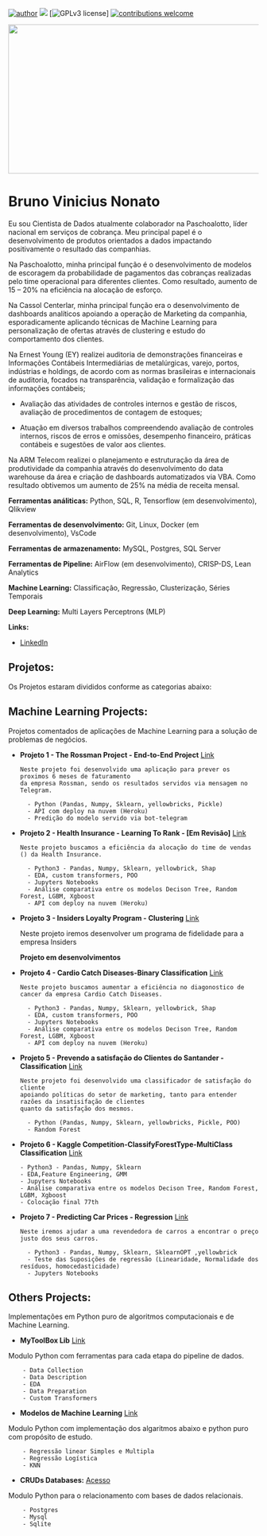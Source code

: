 [![author](https://img.shields.io/badge/author-brunovn-red.svg)](www.linkedin.com/in/brunovn) 
[![](https://img.shields.io/badge/python-3.7+-blue.svg)](https://www.python.org/downloads/release/python-365/) [![GPLv3 license](https://img.shields.io/badge/License-MIT-blue.svg)]
[![contributions welcome](https://img.shields.io/badge/contributions-welcome-brightgreen.svg?style=flat)](https://github.com/bruno154/Data_Science_Python/issues)

<p align="center">
  <img src="https://github.com/bruno154/DataScienceProjects/blob/master/imgs/Galaxy%20Twitch%20Banner.png" width = "900" height = "300">
</p> 
 
# Bruno Vinicius Nonato
Eu sou Cientista de Dados atualmente colaborador na Paschoalotto, líder nacional em serviços de cobrança.
Meu principal papel é o desenvolvimento de produtos orientados a dados impactando positivamente o resultado das companhias.

Na Paschoalotto, minha principal função é o desenvolvimento de modelos de escoragem da probabilidade de pagamentos das cobranças realizadas pelo time operacional para diferentes clientes. Como resultado, aumento de 15 – 20% na eficiência na alocação de esforço.

Na Cassol Centerlar, minha principal função era o desenvolvimento de dashboards analíticos apoiando a operação de Marketing da companhia, esporadicamente aplicando técnicas de Machine Learning para personalização de ofertas através de clustering e estudo do comportamento dos clientes.

Na Ernest Young (EY) realizei auditoria de demonstrações financeiras e Informações Contábeis Intermediárias de metalúrgicas, varejo, portos, indústrias e holdings, de acordo com as normas brasileiras e internacionais de auditoria, focados na transparência, validação e formalização das informações contábeis;

- Avaliação das atividades de controles internos e gestão de riscos, avaliação de procedimentos de contagem de estoques;

- Atuação em diversos trabalhos compreendendo avaliação de controles internos, riscos de erros e omissões, desempenho financeiro, práticas contábeis e sugestões de valor aos clientes.

Na ARM Telecom realizei o planejamento e estruturação da área de produtividade da companhia através do desenvolvimento do data warehouse da área e criação de dashboards automatizados via VBA. Como resultado obtivemos um aumento de 25% na média de receita mensal.

**Ferramentas análiticas:** Python, SQL, R, Tensorflow (em desenvolvimento), Qlikview

**Ferramentas de desenvolvimento:** Git, Linux, Docker (em desenvolvimento), VsCode

**Ferramentas de armazenamento:** MySQL, Postgres, SQL Server

**Ferramentas de Pipeline:** AirFlow (em desenvolvimento), CRISP-DS, Lean Analytics

**Machine Learning:** Classificação, Regressão, Clusterização, Séries Temporais

**Deep Learning:** Multi Layers Perceptrons (MLP)

**Links:** 
* [LinkedIn](https://www.linkedin.com/in/brunovn)  
 
## Projetos:
Os Projetos estaram divididos conforme as categorias abaixo:


## Machine Learning Projects:
Projetos comentados de aplicações de Machine Learning para a solução de problemas de negócios.

* **Projeto 1 - The Rossman Project - End-to-End Project** [Link](https://github.com/bruno154/the_rossman_projects)

      Neste projeto foi desenvolvido uma aplicação para prever os proximos 6 meses de faturamento 
      da empresa Rossman, sendo os resultados servidos via mensagem no Telegram.
      
        - Python (Pandas, Numpy, Sklearn, yellowbricks, Pickle)
        - API com deploy na nuvem (Heroku)
        - Predição do modelo servido via bot-telegram

* **Projeto 2 - Health Insurance - Learning To Rank - [Em Revisão]** [Link](https://github.com/bruno154/health_insurence_cross_sell_project)

      Neste projeto buscamos a eficiência da alocação do time de vendas () da Health Insurance.
      
        - Python3 - Pandas, Numpy, Sklearn, yellowbrick, Shap
        - EDA, custom transformers, POO
        - Jupyters Notebooks
        - Análise comparativa entre os modelos Decison Tree, Random Forest, LGBM, Xgboost
        - API com deploy na nuvem (Heroku)
 
 * **Projeto 3 - Insiders Loyalty Program - Clustering** [Link](https://github.com/bruno154/InsidersLoyaltyProgram)
      
      Neste projeto iremos desenvolver um programa de fidelidade para a empresa Insiders
  
      **Projeto em desenvolvimentos**

* **Projeto 4 - Cardio Catch Diseases-Binary Classification** [Link](https://github.com/bruno154/project-4-cardio-catch-disease)

      Neste projeto buscamos aumentar a eficiência no diagonostico de cancer da empresa Cardio Catch Diseases.
      
        - Python3 - Pandas, Numpy, Sklearn, yellowbrick, Shap
        - EDA, custom transformers, POO
        - Jupyters Notebooks
        - Análise comparativa entre os modelos Decison Tree, Random Forest, LGBM, Xgboost
        - API com deploy na nuvem (Heroku)

* **Projeto 5 - Prevendo a satisfação do Clientes do Santander - Classification** [Link](https://github.com/bruno154/project-1-santander-customers/)
      
      Neste projeto foi desenvolvido uma classificador de satisfação do cliente 
      apoiando políticas do setor de marketing, tanto para entender razões da insatisifação de clientes
      quanto da satisfação dos mesmos.
     
        - Python (Pandas, Numpy, Sklearn, yellowbricks, Pickle, POO)
        - Random Forest


* **Projeto 6 - Kaggle Competition-ClassifyForestType-MultiClass Classification** [Link](https://github.com/bruno154/kaggle_competition_classifyforesttype)

      - Python3 - Pandas, Numpy, Sklearn
      - EDA,Feature Engineering, GMM
      - Jupyters Notebooks
      - Análise comparativa entre os modelos Decison Tree, Random Forest, LGBM, Xgboost
      - Colocação final 77th
      

* **Projeto 7 - Predicting Car Prices - Regression** [Link](https://github.com/bruno154/project-3-predicting-car-price)

      Neste iremos ajudar a uma revendedora de carros a encontrar o preço justo dos seus carros.
      
        - Python3 - Pandas, Numpy, Sklearn, SklearnOPT ,yellowbrick
        - Teste das Suposições de regressão (Linearidade, Normalidade dos resíduos, homocedasticidade)
        - Jupyters Notebooks

## Others Projects:
Implementações em Python puro de algoritmos computacionais e de Machine Learning.
* **MyToolBox Lib** [Link](https://github.com/bruno154/project-mytoolbox)

Modulo Python com ferramentas para cada etapa do pipeline de dados.

        - Data Collection
        - Data Description
        - EDA
        - Data Preparation
        - Custom Transformers

* **Modelos de Machine Learning** [Link](https://github.com/bruno154/project-ml-models)

Modulo Python com implementação dos algaritmos abaixo e python puro com propósito de estudo.
        
        - Regressão linear Simples e Multipla
        - Regressão Logística
        - KNN

* **CRUDs Databases:** [Acesso](https://github.com/bruno154/project-cruds)

Modulo Python para o relacionamento com bases de dados relacionais.
        
        - Postgres
        - Mysql
        - Sqlite 
